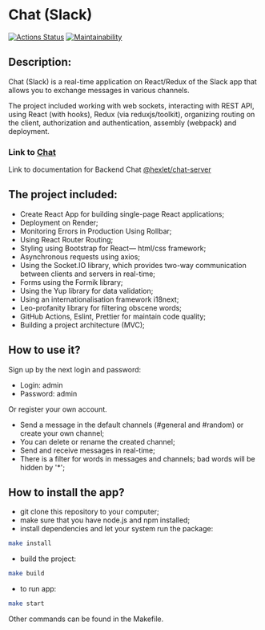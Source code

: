 # Chat (Slack)

[![Actions Status](https://github.com/xyzelena/frontend-project-12/actions/workflows/hexlet-check.yml/badge.svg)](https://github.com/xyzelena/frontend-project-12/actions)
[![Maintainability](https://api.codeclimate.com/v1/badges/282c3d55270bb9f9f823/maintainability)](https://codeclimate.com/github/xyzelena/frontend-project-12/maintainability)


## Description: 

Chat (Slack) is a real-time application on React/Redux of the Slack app that allows you to exchange messages in various channels. 

The project included working with web sockets, interacting with REST API, using React (with hooks), Redux (via reduxjs/toolkit), organizing routing on the client, authorization and authentication, assembly (webpack) and deployment.

### Link to [Chat](https://chat-iv1v.onrender.com)

Link to documentation for Backend Chat [@hexlet/chat-server](https://www.npmjs.com/package/@hexlet/chat-server)

## The project included:

* Create React App for building single-page React applications;
* Deployment on Render;
* Monitoring Errors in Production Using Rollbar;
* Using React Router Routing; 
* Styling using Bootstrap for React— html/css framework;
* Asynchronous requests using axios;
* Using the Socket.IO library, which provides two-way communication between clients and servers in real-time; 
* Forms using the Formik library;
* Using the Yup library for data validation;
* Using an internationalisation framework i18next;
* Leo-profanity library for filtering obscene words; 
* GitHub Actions, Eslint, Prettier for maintain code quality;
* Building a project architecture (MVC);

## How to use it?

Sign up by the next login and password:

* Login: admin
* Password: admin

Or register your own account.

* Send a message in the default channels (#general and #random) or create your own channel;
* You can delete or rename the created channel;
* Send and receive messages in real-time;
* There is a filter for words in messages and channels; bad words will be hidden by '*';

## How to install the app?

- git clone this repository to your computer;
- make sure that you have node.js and npm installed;
- install dependencies and let your system run the package:
```bash
make install
```
- build the project:
```bash
make build
```
- to run app:
```bash
make start
```
Other commands can be found in the Makefile.